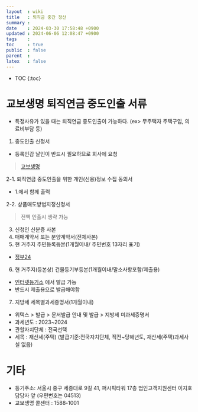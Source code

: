```yaml
---
layout  : wiki
title   : 퇴직금 중간 정산
summary : 
date    : 2024-03-30 17:58:48 +0900
updated : 2024-06-06 12:08:47 +0900
tags    : 
toc     : true
public  : false
parent  : 
latex   : false
---
```

* TOC
{:toc}

# 교보생명 퇴직연금 중도인출 서류
- 특정사유가 있을 때는 퇴직연금 중도인출이 가능하다. (ex> 무주택자 주택구입, 의료비부담 등)

1. 중도인출 신청서
- 등록인감 날인이 반드시 필요하므로 회사에 요청
> [교보생명](https://www.kyobo.com/dgt/web/pension/related-papers)

2-1. 퇴직연금 중도인출을 위한 개인(신용)정보 수집 동의서
- 1.에서 함께 출력

2-2. 상품매도방법지정신청서
> 전액 인출시 생략 가능

3. 신청인 신분증 사본 
4. 매매계약서 또는 분양계악서(전체사본)
5. 현 거주지 주민등록등본(1개월이내/ 주민번호 13자리 표기) 
- [정부24](https://www.gov.kr/mw/AA020InfoCappView.do?CappBizCD=13100000015&HighCtgCD=A01010001&Mcode=10200)
6. 현 거주지(등본상) 건물등기부등본(1개월이내/말소사항포함/제출용)
- [인터넷등기소](http://www.iros.go.kr/pos1/jsp/help2/jsp/001001003001.jsp) 에서 발급 가능
- 반드시 제출용으로 발급해야함

7. 지방세 세목별과세증명서(1개월이내)
- 위택스 > 발급 > 문서발급 안내 및 발급 > 지방세 미과세증명서
- 과세년도 : 2023~2024
- 관할자치단체 : 전국선택
- 세목 : 재산세(주택)
(발급기준:전국자치단체, 직전~당해년도, 재산세(주택)과세사실 없음)

# 기타
- 등기주소: 서울시 중구 세종대로 9길 41, 퍼시픽타워 17층 법인고객지원센터  이지호 담당자 앞 (우편번호는 04513)
- 교보생명 콜센터 : 1588-1001